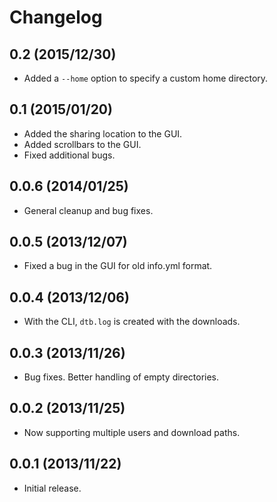 Changelog
=========

0.2 (2015/12/30)
----------------

- Added a `--home` option to specify a custom home directory.

0.1 (2015/01/20)
----------------

- Added the sharing location to the GUI.
- Added scrollbars to the GUI.
- Fixed additional bugs.

0.0.6 (2014/01/25)
------------------

- General cleanup and bug fixes.

0.0.5 (2013/12/07)
------------------

- Fixed a bug in the GUI for old info.yml format.

0.0.4 (2013/12/06)
------------------

-  With the CLI, `dtb.log` is created with the downloads.

0.0.3 (2013/11/26)
------------------

- Bug fixes. Better handling of empty directories.

0.0.2 (2013/11/25)
------------------

- Now supporting multiple users and download paths.

0.0.1 (2013/11/22)
------------------

- Initial release.
